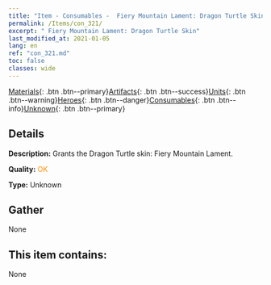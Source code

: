 ```yaml
---
title: "Item - Consumables -  Fiery Mountain Lament: Dragon Turtle Skin"
permalink: /Items/con_321/
excerpt: " Fiery Mountain Lament: Dragon Turtle Skin"
last_modified_at: 2021-01-05
lang: en
ref: "con_321.md"
toc: false
classes: wide
---
```

 [Materials](/Items/){: .btn .btn--primary}[Artifacts](/Items/Artifacts/){: .btn .btn--success}[Units](/Items/Units/){: .btn .btn--warning}[Heroes](/Items/Heroes/){: .btn .btn--danger}[Consumables](/Items/Consumables/){: .btn .btn--info}[Unknown](/Items/Unknown/){: .btn .btn--primary}

## Details
 **Description:** Grants the Dragon Turtle skin: Fiery Mountain Lament.

 **Quality:** <span style="color: #FF8C00">OK</span>

 **Type:** Unknown

## Gather

  None

## This item contains:

  None

